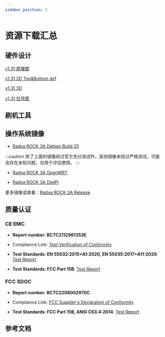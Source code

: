 ```yaml
---
sidebar_position: 5
---
```


# 资源下载汇总

## 硬件设计

[v1.31 原理图](https://dl.radxa.com/rock3/docs/hw/3a/radxa_rock_3a_v1310_schematic.pdf)

[v1.31 2D Top&Bottom dxf](https://dl.radxa.com/rock3/docs/hw/3a/radxa_rock_3a_v1310_2d_dxf.zip)

[v1.31 3D](https://dl.radxa.com/rock3/docs/hw/3a/radxa_rock_3a_v1310_3d.zip)

[v1.31 位号图](https://dl.radxa.com/rock3/docs/hw/3a/radxa_rock_3a_v1310_components_placement_map.pdf)

## 刷机工具

## 操作系统镜像

- [Radxa ROCK 3A Debian Build 25](https://github.com/radxa-build/rock-3a/releases/download/b25/rock-3a_debian_bullseye_xfce_b25.img.xz)

:::caution
除了上面的镜像经过官方充分测试外，其他镜像未经过严格测试，可能会存在未知问题，仅用于评估使用。
:::

- [Radxa ROCK 3A OpenWRT](https://openwrt.org/toh/hwdata/radxa/radxa_rock_3a)

- [Radxa ROCK 3A DietPi](https://dietpi.com/downloads/images/DietPi_ROCK3A-ARMv8-Bookworm.img.xz)

更多镜像请查看：[Radxa ROCK 3A Release](https://github.com/radxa-build/rock-3a/releases/latest)

## 质量认证

### CE EMC

- **Report number: BCTC2112981353E**
- Compliance Link:
  [Test Verification of Conformity](https://dl.radxa.com/rock3/compliance/3a/ce-emc/BCTC2112981353C-ROCK3A-EMC.pdf)

- **Test Standards: EN 55032:2015+A1:2020, EN 55035:2017+A11:2020**:
  [Test Report](https://dl.radxa.com/rock3/compliance/3a/ce-emc/BCTC2112981353E-ROCK3A-EMC.pdf)

- **Test Standards: FCC Part 15B**:
  [Test Report](https://dl.radxa.com/rock3/compliance/3a/ce-emc/BCTC2112597510E-ROCK3A-FCC-Part-15B.pdf)

### FCC SDOC

- **Report number: BCTC2208002970C**
- Compliance Link:
  [FCC Supplier's Declaration of Conformity](https://dl.radxa.com/rock3/compliance/3a/fcc-sdoc/BCTC2208002970C-ROCK3A-D2-FCC-sDoC.pdf)

- **Test Standards: FCC Part 15B, ANSI C63.4:2014**:
  [Test Report](https://dl.radxa.com/rock3/compliance/3a/fcc-sdoc/BCTC2208002970E-ROCK3A-D2-FCC-sDoC.pdf)

## 参考文档
